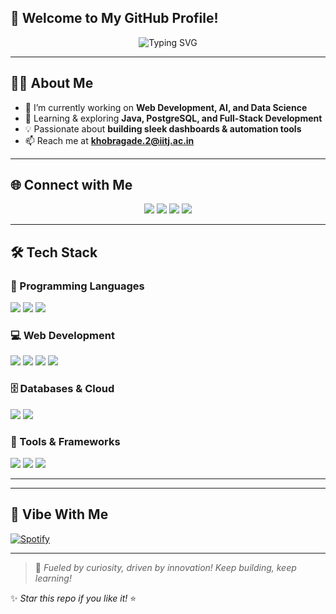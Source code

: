 ## 🚀 Welcome to My GitHub Profile!

<p align="center">
  <img src="https://readme-typing-svg.herokuapp.com?font=Fira+Code&size=22&duration=3000&pause=500&color=16E2F8&center=true&vCenter=true&width=450&lines=Hi+%F0%9F%91%8B%2C+I'm+Atul+Khobragade;Passionate+Software+Engineer;Web+Dev+%7C+AI+%7C+Data+Science;Building+Tech+Solutions+Everyday!" alt="Typing SVG" />
</p>

---


## 👨‍💻 About Me
- 🔭 I’m currently working on **Web Development, AI, and Data Science**
- 🌱 Learning & exploring **Java, PostgreSQL, and Full-Stack Development**
- 💡 Passionate about **building sleek dashboards & automation tools**
- 📫 Reach me at **khobragade.2@iitj.ac.in**

---

## 🌐 Connect with Me

<p align="center">
  <a href="https://twitter.com/atulkhobragade5" target="_blank"><img src="https://img.shields.io/badge/Twitter-%231DA1F2.svg?style=for-the-badge&logo=twitter&logoColor=white"></a>
  <a href="https://linkedin.com/in/atul-khobragade" target="_blank"><img src="https://img.shields.io/badge/LinkedIn-%230077B5.svg?style=for-the-badge&logo=linkedin&logoColor=white"></a>
  <a href="https://instagram.com/atulyaarr" target="_blank"><img src="https://img.shields.io/badge/Instagram-%23E4405F.svg?style=for-the-badge&logo=instagram&logoColor=white"></a>
  <a href="https://www.hackerrank.com/khobragade_2" target="_blank"><img src="https://img.shields.io/badge/HackerRank-%232EC866.svg?style=for-the-badge&logo=hackerrank&logoColor=white"></a>
</p>

---

## 🛠 Tech Stack

### 🚀 Programming Languages
<p>
  <img src="https://img.shields.io/badge/Java-%23ED8B00.svg?style=for-the-badge&logo=java&logoColor=white"/>
  <img src="https://img.shields.io/badge/Python-%233776AB.svg?style=for-the-badge&logo=python&logoColor=white"/>
  <img src="https://img.shields.io/badge/C++-%2300599C.svg?style=for-the-badge&logo=c%2B%2B&logoColor=white"/>
</p>

### 💻 Web Development
<p>
  <img src="https://img.shields.io/badge/HTML5-%23E34F26.svg?style=for-the-badge&logo=html5&logoColor=white"/>
  <img src="https://img.shields.io/badge/CSS3-%231572B6.svg?style=for-the-badge&logo=css3&logoColor=white"/>
  <img src="https://img.shields.io/badge/JavaScript-%23F7DF1E.svg?style=for-the-badge&logo=javascript&logoColor=black"/>
  <img src="https://img.shields.io/badge/Bootstrap-%237952B3.svg?style=for-the-badge&logo=bootstrap&logoColor=white"/>
</p>

### 🗄️ Databases & Cloud
<p>
  <img src="https://img.shields.io/badge/MySQL-%234479A1.svg?style=for-the-badge&logo=mysql&logoColor=white"/>
  <img src="https://img.shields.io/badge/PostgreSQL-%23336791.svg?style=for-the-badge&logo=postgresql&logoColor=white"/>
</p>

### 🔧 Tools & Frameworks
<p>
  <img src="https://img.shields.io/badge/Git-%23F05032.svg?style=for-the-badge&logo=git&logoColor=white"/>
  <img src="https://img.shields.io/badge/OpenCV-%235C3EE8.svg?style=for-the-badge&logo=opencv&logoColor=white"/>
  <img src="https://img.shields.io/badge/TensorFlow-%23FF6F00.svg?style=for-the-badge&logo=tensorflow&logoColor=white"/>
</p>

---



---

## 🎵 Vibe With Me

[![Spotify](https://novatorem-mu.vercel.app/api/spotify)](https://open.spotify.com/user/atulyaarr)

---

> 🚀 *Fueled by curiosity, driven by innovation! Keep building, keep learning!*

✨ *Star this repo if you like it!* ⭐
